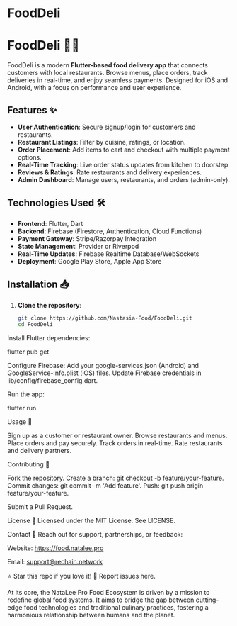 # FoodDeli

# FoodDeli 🍔🚚

FoodDeli is a modern **Flutter-based food delivery app** that connects customers with local restaurants. Browse menus, place orders, track deliveries in real-time, and enjoy seamless payments. Designed for iOS and Android, with a focus on performance and user experience.

## Features ✨

- **User Authentication**: Secure signup/login for customers and restaurants.
- **Restaurant Listings**: Filter by cuisine, ratings, or location.
- **Order Placement**: Add items to cart and checkout with multiple payment options.
- **Real-Time Tracking**: Live order status updates from kitchen to doorstep.
- **Reviews & Ratings**: Rate restaurants and delivery experiences.
- **Admin Dashboard**: Manage users, restaurants, and orders (admin-only).

## Technologies Used 🛠️

- **Frontend**: Flutter, Dart
- **Backend**: Firebase (Firestore, Authentication, Cloud Functions)
- **Payment Gateway**: Stripe/Razorpay Integration
- **State Management**: Provider or Riverpod
- **Real-Time Updates**: Firebase Realtime Database/WebSockets
- **Deployment**: Google Play Store, Apple App Store

## Installation 📥

1. **Clone the repository**:
   ```bash
   git clone https://github.com/Nastasia-Food/FoodDeli.git
   cd FoodDeli

Install Flutter dependencies:

flutter pub get

Configure Firebase:
Add your google-services.json (Android) and GoogleService-Info.plist (iOS) files.
Update Firebase credentials in lib/config/firebase_config.dart.

Run the app:

flutter run

Usage 🚀

Sign up as a customer or restaurant owner.
Browse restaurants and menus.
Place orders and pay securely.
Track orders in real-time.
Rate restaurants and delivery partners.

Contributing 🤝

Fork the repository.
Create a branch: git checkout -b feature/your-feature.
Commit changes: git commit -m 'Add feature'.
Push: git push origin feature/your-feature.

Submit a Pull Request.

License 📄
Licensed under the MIT License. See LICENSE.

Contact 📧
Reach out for support, partnerships, or feedback:

Website: https://food.natalee.pro

Email: support@rechain.network

⭐ Star this repo if you love it!
🐞 Report issues here.

At its core, the NataLee Pro Food Ecosystem is driven by a mission to redefine global food systems. It aims to bridge the gap between cutting-edge food technologies and traditional culinary practices, fostering a harmonious relationship between humans and the planet.

